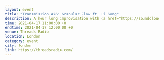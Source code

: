 ```yaml
---
layout: event
title: "Transmission #26: Granular Flow ft. Li Song"
description: A hour long improvisation with <a href="https://soundcloud.com/littoraltransmissions">Littoral Transmissions</a>(Adam Kinsey & Stephan Barrett)
time: 2021-04-17 11:00:00 +0
endtime: 2021-04-17 12:00:00 +0
venue: Threads Radio
location: London
category: event
city: london
link: https://threadsradio.com/
---
```

